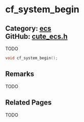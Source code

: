 [](../header.md ':include')

# cf_system_begin

Category: [ecs](/api_reference?id=ecs)  
GitHub: [cute_ecs.h](https://github.com/RandyGaul/cute_framework/blob/master/include/cute_ecs.h)  
---

TODO

```cpp
void cf_system_begin();
```

## Remarks

TODO

## Related Pages

TODO  
